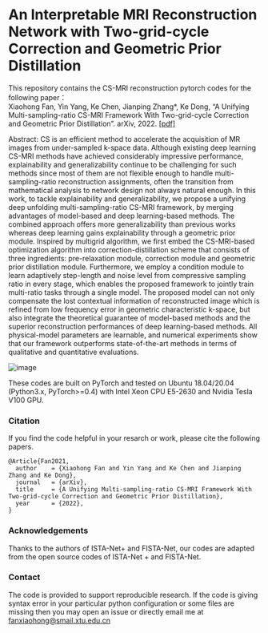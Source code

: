 # An Interpretable MRI Reconstruction Network with Two-grid-cycle Correction and Geometric Prior Distillation

This repository contains the CS-MRI reconstruction pytorch codes for the following paper：  
Xiaohong Fan, Yin Yang, Ke Chen, Jianping Zhang*, Ke Dong, “A Unifying Multi-sampling-ratio CS-MRI Framework With Two-grid-cycle Correction and Geometric Prior Distillation”. arXiv, 2022. [[pdf]](https://arxiv.org/abs/2205.07062) 

Abstract: CS is an efficient method to accelerate the acquisition of MR images from under-sampled k-space data. Although existing deep learning CS-MRI methods have achieved considerably impressive performance, explainability and generalizability continue to be challenging for such methods since most of them are not flexible enough to handle multi-sampling-ratio reconstruction assignments, often the transition from mathematical analysis to network design not always natural enough. In this work, to tackle explainability and generalizability, we propose a unifying deep unfolding multi-sampling-ratio CS-MRI framework, by merging advantages of model-based and deep learning-based methods. The combined approach offers more generalizability than previous works whereas deep learning gains explainability through a geometric prior module. Inspired by multigrid algorithm, we first embed the CS-MRI-based optimization algorithm into correction-distillation scheme that consists of three ingredients: pre-relaxation module, correction module and geometric prior distillation module. Furthermore, we employ a condition module to learn adaptively step-length and noise level from compressive sampling ratio in every stage, which enables the proposed framework to jointly train multi-ratio tasks through a single model. The proposed model can not only compensate the lost contextual information of reconstructed image which is refined from low frequency error in geometric characteristic k-space, but also integrate the theoretical guarantee of model-based methods and the superior reconstruction performances of deep learning-based methods. All physical-model parameters are learnable, and numerical experiments show that our framework outperforms state-of-the-art methods in terms of qualitative and quantitative evaluations.

![image](https://user-images.githubusercontent.com/48355877/185527812-9de873ad-f705-4336-8ba4-60068356276d.png)

These codes are built on PyTorch and tested on Ubuntu 18.04/20.04 (Python3.x, PyTorch>=0.4) with Intel Xeon CPU E5-2630 and Nvidia Tesla V100 GPU.

### Citation  
If you find the code helpful in your resarch or work, please cite the following papers. 
```
@Article{Fan2021,
  author    = {Xiaohong Fan and Yin Yang and Ke Chen and Jianping Zhang and Ke Dong},
  journal   = {arXiv},
  title     = {A Unifying Multi-sampling-ratio CS-MRI Framework With Two-grid-cycle Correction and Geometric Prior Distillation},
  year      = {2022},
}
```

### Acknowledgements  
Thanks to the authors of ISTA-Net+ and FISTA-Net, our codes are adapted from the open source codes of ISTA-Net + and FISTA-Net.   

### Contact  
The code is provided to support reproducible research. If the code is giving syntax error in your particular python configuration or some files are missing then you may open an issue or directly email me at fanxiaohong@smail.xtu.edu.cn
